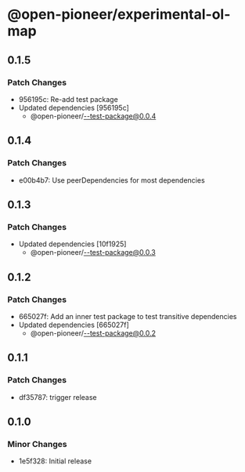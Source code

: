 # @open-pioneer/experimental-ol-map

## 0.1.5

### Patch Changes

-   956195c: Re-add test package
-   Updated dependencies [956195c]
    -   @open-pioneer/--test-package@0.0.4

## 0.1.4

### Patch Changes

-   e00b4b7: Use peerDependencies for most dependencies

## 0.1.3

### Patch Changes

-   Updated dependencies [10f1925]
    -   @open-pioneer/--test-package@0.0.3

## 0.1.2

### Patch Changes

-   665027f: Add an inner test package to test transitive dependencies
-   Updated dependencies [665027f]
    -   @open-pioneer/--test-package@0.0.2

## 0.1.1

### Patch Changes

-   df35787: trigger release

## 0.1.0

### Minor Changes

-   1e5f328: Initial release
